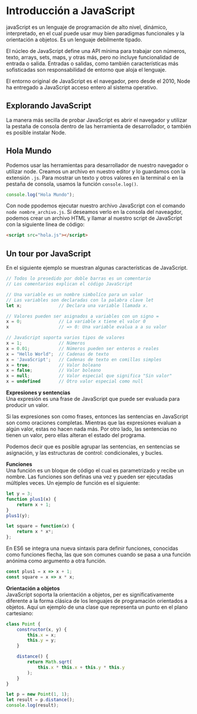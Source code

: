# Introducción a JavaScript

javaScript es un lenguaje de programación de alto nivel, dinámico, interpretado, en el cual puede usar muy bien paradigmas funcionales y la orientación a objetos. Es un lenguaje debilmente tipado.

El núcleo de JavaScript define una API mínima para trabajar con números, texto, arrays, sets, maps, y otras más, pero no incluye funcionalidad de entrada o salida. Entradas o salidas, como también características más sofisticadas son responsabilidad de entorno que aloja el lenguaje.

El entorno original de JavaScript es el navegador, pero desde el 2010, Node ha entregado a JavaScript acceso entero al sistema operativo.

## Explorando JavaScript

La manera más secilla de probar JavaScript es abrir el navegador y utilizar la pestaña de consola dentro de las herramienta de desarrollador, o también es posible instalar Node.

## Hola Mundo

Podemos usar las herramientas para desarrollador de nuestro navegador o utilizar node. Creamos un archivo en nuestro editor y lo guardamos con la extensión `.js`. Para mostrar un texto y otros valores en la terminal o en la pestaña de consola, usamos la función `console.log()`.

```js
console.log("Hola Mundo");
```

Con node ppodemos ejecutar nuestro archivo JavaScript con el comando `node nombre_archivo.js`. Si deseamos verlo en la consola del naveagdor, podemos crear un archivo HTML y llamar al nuestro script de JavaScript con la siguiente linea de código:

```html
<script src="hola.js"></script>

```

## Un tour por JavaScript

En el siguiente ejemplo se muestran algunas características de JavaScript.

```js
// Todos lo presedido por doble barras es un comentario
// Los comentarios explican el código JavaScript

// Una variable es un nombre simbolíco para un valor
// Las variables son declaradas con la palabra clave let
let x;              // Declara una variable llamada x.

// Valores pueden ser asignados a variables con un signo =
x = 0;              // La variable x tiene el valor 0
x                   // => 0: Una variable evalua a a su valor

// JavaScript soporta varios tipos de valores
x = 1;              // Números
x = 0.01;           // Números pueden ser enteros o reales
x = "Hello World";  // Cadenas de texto
x = 'JavaScript';   // Cadenas de texto en comillas simples
x = true;           // Valor boleano
x = false;          // Valor boleano
x = null;           // Valor especial que significa "Sin valor"
x = undefined       // Otro valor especial como null
```

**Expresiones y sentencias**  
Una expresión es una frase de JavaScript que puede ser evaluada para producir un valor.

Si las expresiones son como frases, entonces las sentencias en JavaScript son como oraciones completas. Mientras que las expresiones evaluan a algún valor, estas no hacen nada más. Por otro lado, las sentencias no tienen un valor, pero ellas alteran el estado del programa.

Podemos decir que es posible agrupar las sentencias, en sentencias se asignación, y las estructuras de control: condicionales, y bucles.

**Funciones**  
Una función es un bloque de código el cual es parametrizado y recibe un nombre. Las funciones son definas una vez y pueden ser ejecutadas múltiples veces. Un ejemplo de función es el siguiente:

```js
let y = 3;
function plus1(x) {
    return x + 1;
}
plus1(y);

let square = function(x) {
    return x * x*;
};
```

En ES6 se integra una nueva sintaxis para definir funciones, conocidas como funciones flecha, las que son comunes cuando se pasa a una función anónima como argumento a otra función.

```js
const plus1 = x => x + 1;
const square = x => x * x;
```

**Orientación a objetos**  
JavaScript soporta la orientación a objetos, per es significativamente diferente a la forma clásica de los lenguajes de programación orientados a objetos. Aquí un ejemplo de una clase que representa un punto en el plano cartesiano:

```js
class Point {
    constructor(x, y) {
        this.x = x;
        this.y = y;
    }

    distance() {
        return Math.sqrt(
            this.x * this.x + this.y * this.y
        );
    }
}

let p = new Point(1, 1);
let result = p.distance();
console.log(result);
```
